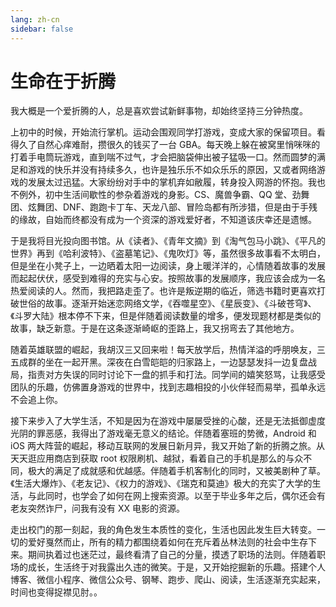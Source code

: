 ```yaml
---
lang: zh-cn
sidebar: false
---
```


# 生命在于折腾

我大概是一个爱折腾的人，总是喜欢尝试新鲜事物，却始终坚持三分钟热度。

上初中的时候，开始流行掌机。运动会围观同学打游戏，变成大家的保留项目。看得久了自然心痒难耐，攒很久的钱买了一台 GBA。每天晚上躲在被窝里悄咪咪的打着手电筒玩游戏，直到喘不过气，才会把脑袋伸出被子猛吸一口。然而圆梦的满足和游戏的快乐并没有持续多久，也许是独乐乐不如众乐乐的原因，又或者网络游戏的发展太过迅猛。大家纷纷对手中的掌机弃如敝履，转身投入网游的怀抱。我也不例外，初中生活间歇性的参杂着游戏的身影。CS、魔兽争霸、QQ 堂、劲舞团、炫舞团、DNF、跑跑卡丁车、天龙八部、冒险岛都有所涉猎，但是由于手残的缘故，自始而终都没有成为一个资深的游戏爱好者，不知道该庆幸还是遗憾。

于是我将目光投向图书馆。从《读者》、《青年文摘》到《淘气包马小跳》、《平凡的世界》再到《哈利波特》、《盗墓笔记》、《鬼吹灯》等，虽然很多故事看不太明白，但是坐在小凳子上，一边晒着太阳一边阅读，身上暖洋洋的，心情随着故事的发展而起起伏伏，感受到难得的充实与心安。按照故事的发展顺序，我应该会成为一名热爱阅读的人。然而，我把路走歪了。也许是叛逆期的临近，筛选书籍时更喜欢打破世俗的故事。逐渐开始迷恋网络文学，《吞噬星空》、《星辰变》、《斗破苍穹》、《斗罗大陆》根本停不下来，但是伴随着阅读数量的增多，便发现题材都是类似的故事，缺乏新意。于是在这条逐渐崎岖的歪路上，我又拐弯去了其他地方。

随着英雄联盟的崛起，我胡汉三又回来啦！每天放学后，热情洋溢的呼朋唤友，三五成群的坐在一起开黑。深夜在白雪皑皑的归家路上，一边瑟瑟发抖一边复盘战局，指责对方失误的同时讨论下一盘的抓手和打法。同学间的嬉笑怒骂，让我感受团队的乐趣，仿佛置身游戏的世界中，找到志趣相投的小伙伴轻而易举，孤单永远不会追上你。

接下来步入了大学生活，不知是因为在游戏中屡屡受挫的心酸，还是无法抵御虚度光阴的罪恶感，我得出了游戏毫无意义的结论。伴随着塞班的势微，Android 和 iOS 两大阵营的崛起，移动互联网的发展日新月异，我又开始了新的折腾之旅。从天天逛应用商店到获取 root 权限刷机、越狱，看着自己的手机是那么的与众不同，极大的满足了成就感和优越感。伴随着手机客制化的同时，又被美剧种了草。《生活大爆炸》、《老友记》、《权力的游戏》、《瑞克和莫迪》极大的充实了大学的生活，与此同时，也学会了如何在网上搜索资源。以至于毕业多年之后，偶尔还会有老友突然诈尸，问我有没有 XX 电影的资源。

走出校门的那一刻起，我的角色发生本质性的变化，生活也因此发生巨大转变。一切的爱好戛然而止，所有的精力都围绕着如何在充斥着丛林法则的社会中生存下来。期间执着过也迷茫过，最终看清了自己的分量，摸透了职场的法则。伴随着职场的成长，生活终于对我露出久违的微笑。于是，又开始挖掘新的乐趣。搭建个人博客、微信小程序、微信公众号、钢琴、跑步、爬山、阅读，生活逐渐充实起来，时间也变得捉襟见肘。。

<Utterances />
